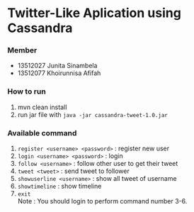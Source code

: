# Twitter-Like Aplication using Cassandra

### Member 
- 13512027 Junita Sinambela
- 13512077 Khoirunnisa Afifah

### How to run 
1. mvn clean install
2. run jar file with `java -jar cassandra-tweet-1.0.jar`

### Available command 
1. `register <username> <password>` : register new user
2. `login <username> <password>` : login
3. `follow <username>` : follow other user to get their tweet
4. `tweet <tweet>` : send tweet to follower
5. `showuserline <username>` : show all tweet of username
6. `showtimeline` : show timeline
7. `exit`
<br>Note : You should login to perform command number 3-6.

